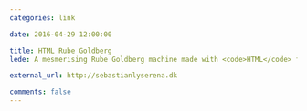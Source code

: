 ```yaml
---
categories: link

date: 2016-04-29 12:00:00

title: HTML Rube Goldberg
lede: A mesmerising Rube Goldberg machine made with <code>HTML</code> form elements and their form element-specific attributes and states, like <code>checked</code>, <code>:focus</code>, and <code>value</code>.

external_url: http://sebastianlyserena.dk

comments: false
---
```

